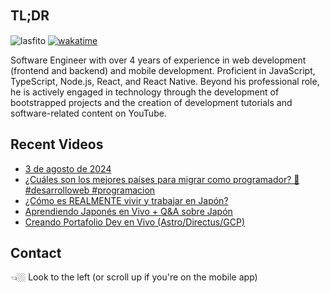 
## TL;DR 　

<img src="https://komarev.com/ghpvc/?username=lasfito&label=Profile%20views&color=0e75b6&style=flat" alt="lasfito" />  [![wakatime](https://wakatime.com/badge/user/5f64052e-88c6-4b16-a87a-e9f52142e69a.svg)](https://wakatime.com/@5f64052e-88c6-4b16-a87a-e9f52142e69a)

Software Engineer with over 4 years of experience in web development (frontend and backend) and mobile development. Proficient in JavaScript, TypeScript, Node.js, React, and React Native. Beyond his professional role, he is actively engaged in technology through the development of bootstrapped projects and the creation of development tutorials and software-related content on YouTube. 

## Recent Videos
<!-- BLOG-POST-LIST:START -->
- [3 de agosto de 2024](https://www.youtube.com/watch?v=eOsugBg0Odo)
- [¿Cuáles son los mejores países para migrar como programador? 🧐 #desarrolloweb  #programacion](https://www.youtube.com/watch?v=t2IUgWfKGmU)
- [¿Cómo es REALMENTE vivir y trabajar en Japón?](https://www.youtube.com/watch?v=HmriSeE1z4M)
- [Aprendiendo Japonés en Vivo +  Q&amp;A sobre Japón](https://www.youtube.com/watch?v=UlOIwN8hBbE)
- [Creando Portafolio Dev en Vivo &lpar;Astro/Directus/GCP&rpar;](https://www.youtube.com/watch?v=U0MFYVKrVSM)
<!-- BLOG-POST-LIST:END -->

## Contact

👈🏼 Look to the left (or scroll up if you're on the mobile app)









  
